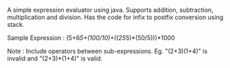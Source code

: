 A simple expression evaluator using java.
Supports addition, subtraction, multiplication and division.
Has the code for infix to postfix conversion using stack.

Sample Expression : (5+6*5+(100/10)+((25*5)*(50/5)))*1000
        
Note : Include operators between sub-expressions.
Eg. "(2+3)(1+4)" is invalid and "(2+3)*(1+4)" is valid.
